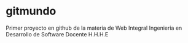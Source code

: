 # gitmundo
Primer proyecto en github de la materia de Web Integral
Ingenieria en Desarrollo de Software
Docente H.H.H.E
